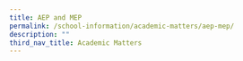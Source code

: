 ```yaml
---
title: AEP and MEP
permalink: /school-information/academic-matters/aep-mep/
description: ""
third_nav_title: Academic Matters
---
```

